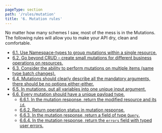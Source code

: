 ```yaml
---
pageType: section
path: '/rules/mutation'
title: '6. Mutation rules'
---
```


No matter how many schemes I saw, most of the mess is in the Mutations. The following rules will allow you to make your API dry, clean and comfortable.

<!-- card-links -->

- [6.1. Use Namespace-types to group mutations within a single resource.](./mutation-namespaces.md)
- [6.2. Go beyond CRUD – create small mutations for different business operations on resources.](./mutation-business-operations.md)
- [6.3. Consider the ability to perform mutations on multiple items (same type batch changes).](./mutation-batch-changes.md)
- [6.4. Mutations should clearly describe all the mandatory arguments, there should be no options either-either.](./mutation-required-args.md)
- [6.5. In mutations, put all variables into one unique input argument.](./mutation-input-arg.md)
- [6.6. Every mutation should have a unique payload type.](./mutation-payload.md)
  - [6.6.1. In the mutation response, return the modified resource and its `id`.](./mutation-payload-record.md)
  - [6.6.2. Return operation status in mutation response.](./mutation-payload-status.md)
  - [6.6.3. In the mutation response, return a field of type `Query`.](./mutation-payload-query.md)
  - [6.6.4. In the mutation response, return the `errors` field with typed user errors.](./mutation-payload-errors.md)

